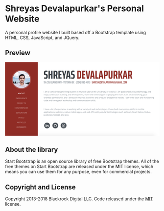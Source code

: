 # Shreyas Devalapurkar's Personal Website

A personal profile website I built based off a Bootstrap template using HTML, CSS, JavaScript, and JQuery.

## Preview

![Webpage Image](/img/homepage1.png)

## About the library

Start Bootstrap is an open source library of free Bootstrap themes. All of the free themes on Start Bootstrap are released under the MIT license, which means you can use them for any purpose, even for commercial projects.

## Copyright and License

Copyright 2013-2018 Blackrock Digital LLC. Code released under the [MIT](https://github.com/BlackrockDigital/startbootstrap-resume/blob/gh-pages/LICENSE) license.
